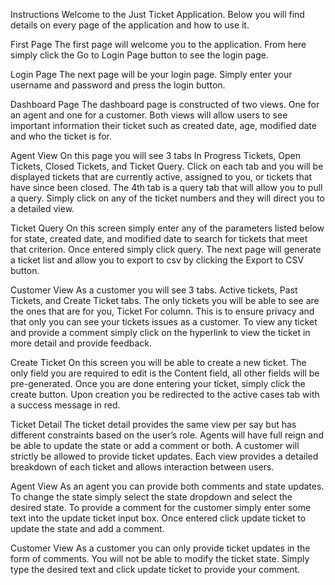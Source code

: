 Instructions
Welcome to the Just Ticket Application. Below you will find details on every page of the application and how to use it.

First Page
The first page will welcome you to the application. From here simply click the Go to Login Page button to see the login page.
 
Login Page
The next page will be your login page. Simply enter your username and password and press the login button.
 
Dashboard Page
The dashboard page is constructed of two views. One for an agent and one for a customer. Both views will allow users to see important information their ticket such as created date, age, modified date and who the ticket is for.

Agent View
On this page you will see 3 tabs In Progress Tickets, Open Tickets, Closed Tickets, and Ticket Query. Click on each tab and you will be displayed tickets that are currently active, assigned to you, or tickets that have since been closed. The 4th tab is a query tab that will allow you to pull a query. Simply click on any of the ticket numbers and they will direct you to a detailed view.
 
Ticket Query
On this screen simply enter any of the parameters listed below for state, created date, and modified date to search for tickets that meet that criterion. Once entered simply click query. The next page will generate a ticket list and allow you to export to csv by clicking the Export to CSV button.
 
Customer View
As a customer you will see 3 tabs. Active tickets, Past Tickets, and Create Ticket tabs. The only tickets you will be able to see are the ones that are for you, Ticket For column. This is to ensure privacy and that only you can see your tickets issues as a customer. To view any ticket and provide a comment simply click on the hyperlink to view the ticket in more detail and provide feedback.

Create Ticket
On this screen you will be able to create a new ticket. The only field you are required to edit is the Content field, all other fields will be pre-generated. Once you are done entering your ticket, simply click the create button. Upon creation you be redirected to the active cases tab with a success message in red. 

Ticket Detail
The ticket detail provides the same view per say but has different constraints based on the user’s role. Agents will have full reign and be able to update the state or add a comment or both. A customer will strictly be allowed to provide ticket updates. Each view provides a detailed breakdown of each ticket and allows interaction between users.

Agent View
As an agent you can provide both comments and state updates. To change the state simply select the state dropdown and select the desired state. To provide a comment for the customer simply enter some text into the update ticket input box. Once entered click update ticket to update the state and add a comment.

Customer View
As a customer you can only provide ticket updates in the form of comments. You will not be able to modify the ticket state. Simply type the desired text and click update ticket to provide your comment.
 
